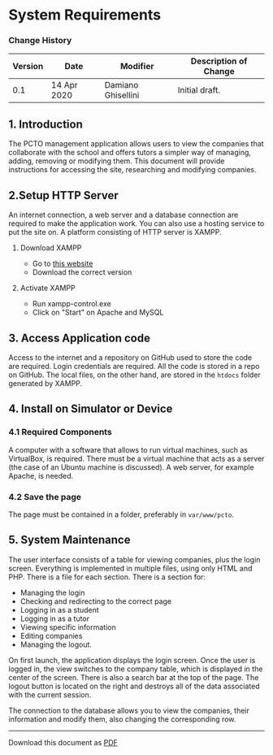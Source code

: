 # System Requirements

### Change History

| Version | Date        | Modifier           | Description of Change |
| ------- | ----------- | ------------------ | --------------------- |
| 0.1     | 14 Apr 2020 | Damiano Ghisellini | Initial draft.        |

## 1. Introduction

The PCTO management application allows users to view the companies that collaborate with the school and offers tutors a simpler way of managing, adding, removing or modifying them. This document will provide instructions for accessing the site, researching and modifying companies.

## 2.Setup HTTP Server

An internet connection, a web server and a database connection are required to make the application work. You can also use a hosting service to put the site on.
A platform consisting of HTTP server is XAMPP.

1. Download XAMPP
	+ Go to [this website](https://www.apachefriends.org/it/)
	+ Download the correct version

2. Activate XAMPP
	+ Run xampp-control.exe
	+ Click on "Start" on Apache and MySQL

## 3. Access Application code

Access to the internet and a repository on GitHub used to store the code are required. Login credentials are required. All the code is stored in a repo on GitHub. The local files, on the other hand, are stored in the `htdocs` folder generated by XAMPP.

## 4. Install on Simulator or Device

### 4.1 Required Components

A computer with a software that allows to run virtual machines, such as VirtualBox, is required. There must be a virtual machine that acts as a server (the case of an Ubuntu machine is discussed). A web server, for example Apache, is needed.

### 4.2 Save the page

The page must be contained in a folder, preferably in `var/www/pcto`.

## 5. System Maintenance

The user interface consists of a table for viewing companies, plus the login screen. Everything is implemented in multiple files, using only HTML and PHP.
There is a file for each section. There is a section for:

+ Managing the login
+ Checking and redirecting to the correct page
+ Logging in as a student
+ Logging in as a tutor
+ Viewing specific information
+ Editing companies
+ Managing the logout.

On first launch, the application displays the login screen. Once the user is logged in, the view switches to the company table, which is displayed in the center of the screen. There is also a search bar at the top of the page. The logout button is located on the right and destroys all of the data associated with the current session.

The connection to the database allows you to view the companies, their information and modify them, also changing the corresponding row.

---

Download this document as [PDF](pdf/system_requirements.pdf)